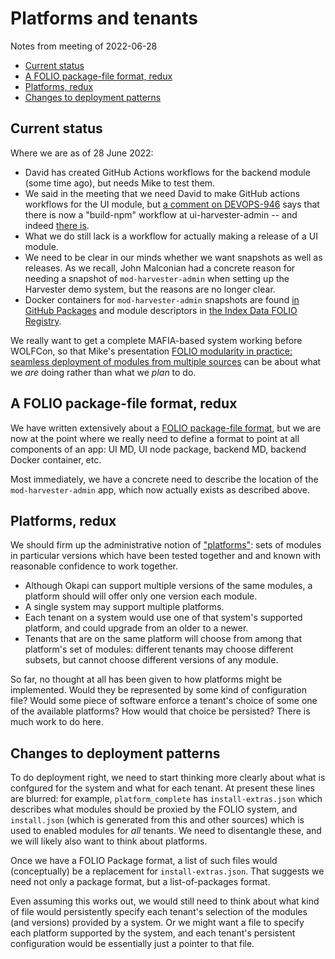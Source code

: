 # Platforms and tenants

Notes from meeting of 2022-06-28


<!-- md2toc -l 2 platform-and-tenant.md -->
* [Current status](#current-status)
* [A FOLIO package-file format, redux](#a-folio-package-file-format-redux)
* [Platforms, redux](#platforms-redux)
* [Changes to deployment patterns](#changes-to-deployment-patterns)


## Current status

Where we are as of 28 June 2022:

* David has created GitHub Actions workflows for the backend module (some time ago), but needs Mike to test them.
* We said in the meeting that we need David to make GitHub actions workflows for the UI module, but [a comment on DEVOPS-946](https://jira.indexdata.com/browse/DEVOPS-946?focusedCommentId=1841464&page=com.atlassian.jira.plugin.system.issuetabpanels:comment-tabpanel#comment-1841464) says that there is now a "build-npm" workflow at ui-harvester-admin -- and indeed [there is](https://github.com/indexdata/ui-harvester-admin/actions/workflows/build-npm.yml).
* What we do still lack is a workflow for actually making a release of a UI module.
* We need to be clear in our minds whether we want snapshots as well as releases. As we recall, John Malconian had a concrete reason for needing a snapshot of `mod-harvester-admin` when setting up the Harvester demo system, but the reasons are no longer clear.
* Docker containers for `mod-harvester-admin` snapshots are found [in GitHub Packages](https://github.com/indexdata/mod-harvester-admin/pkgs/container/mod-harvester-admin) and module descriptors in [the Index Data FOLIO Registry](https://registry.folio-dev.indexdata.com/_/proxy/modules).

We really want to get a complete MAFIA-based system working before WOLFCon, so that Mike's presentation [FOLIO modularity in practice: seamless deployment of modules from multiple sources](https://wolfcon2022.sched.com/event/14ANV/folio-modularity-in-practice-seamless-deployment-of-modules-from-multiple-sources?linkback=grid) can be about what we _are_ doing rather than what we _plan_ to do.


## A FOLIO package-file format, redux

We have written extensively about a [FOLIO package-file format](package.md), but we are now at the point where we really need to define a format to point at all components of an app: UI MD, UI node package, backend MD, backend Docker container, etc.

Most immediately, we have a concrete need to describe the location of the `mod-harvester-admin` app, which now actually exists as described above.


## Platforms, redux

We should firm up the administrative notion of ["platforms"](cluster-architecture.md#platforms): sets of modules in particular versions which have been tested together and and known with reasonable confidence to work together.
* Although Okapi can support multiple versions of the same modules, a platform should will offer only one version each module.
* A single system may support multiple platforms.
* Each tenant on a system would use one of that system's supported platform, and could upgrade from an older to a newer.
* Tenants that are on the same platform will choose from among that platform's set of modules: different tenants may choose different subsets, but cannot choose different versions of any module.

So far, no thought at all has been given to how platforms might be implemented. Would they be represented by some kind of configuration file? Would some piece of software enforce a tenant's choice of some one of the available platforms? How would that choice be persisted? There is much work to do here.


## Changes to deployment patterns

To do deployment right, we need to start thinking more clearly about what is confgured for the system and what for each tenant. At present these lines are blurred: for example, `platform_complete` has `install-extras.json` which describes what modules should be proxied by the FOLIO system, and `install.json` (which is generated from this and other sources) which is used to enabled modules for _all_ tenants. We need to disentangle these, and we will likely also want to think about platforms.

Once we have a FOLIO Package format, a list of such files would (conceptually) be a replacement for `install-extras.json`. That suggests we need not only a package format, but a list-of-packages format.

Even assuming this works out, we would still need to think about what kind of file would persistently specify each tenant's selection of the modules (and versions) provided by a system. Or we might want a file to specify each platform supported by the system, and each tenant's persistent configuration would be essentially just a pointer to that file.


